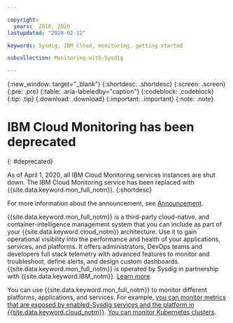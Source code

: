 ```yaml
---

copyright:
  years:  2018, 2020
lastupdated: "2020-02-12"

keywords: Sysdig, IBM Cloud, monitoring, getting started

subcollection: Monitoring-with-Sysdig

---
```


{:new_window: target="_blank"}
{:shortdesc: .shortdesc}
{:screen: .screen}
{:pre: .pre}
{:table: .aria-labeledby="caption"}
{:codeblock: .codeblock}
{:tip: .tip}
{:download: .download}
{:important: .important}
{:note: .note}


# IBM Cloud Monitoring has been deprecated 
{: #deprecated}

As of April 1, 2020, all IBM Cloud Monitoring services instances are shut down. The IBM Cloud Monitoring service has been replaced with {{site.data.keyword.mon_full_notm}}.
{:shortdesc}

For more information about the announcement, see [Announcement](https://www.ibm.com/cloud/blog/deprecation-of-ibm-cloud-monitoring).

{{site.data.keyword.mon_full_notm}} is a third-party cloud-native, and container-intelligence management system that you can include as part of your {{site.data.keyword.cloud_notm}} architecture. Use it to gain operational visibility into the performance and health of your applications, services, and platforms. It offers administrators, DevOps teams and developers full stack telemetry with advanced features to monitor and troubleshoot, define alerts, and design custom dashboards. {{site.data.keyword.mon_full_notm}} is operated by Sysdig in partnership with {{site.data.keyword.IBM_notm}}. [Learn more](/docs/Monitoring-with-Sysdig?topic=Monitoring-with-Sysdig-getting-started).

You can use {{site.data.keyword.mon_full_notm}} to monitor different platforms, applications, and services. For example, [you can monitor metrics that are exposed by enabled-Sysdig services and the platform in {{site.data.keyword.cloud_notm}}](/docs/Monitoring-with-Sysdig?topic=Monitoring-with-Sysdig-platform_metrics_enabling). [You can monitor Kubernetes clusters](/docs/Monitoring-with-Sysdig?topic=Monitoring-with-Sysdig-getting-started#step5).




